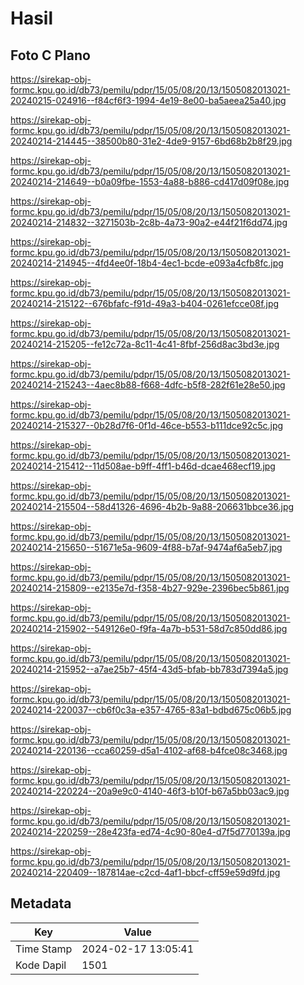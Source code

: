 # Hasil

## Foto C Plano

https://sirekap-obj-formc.kpu.go.id/db73/pemilu/pdpr/15/05/08/20/13/1505082013021-20240215-024916--f84cf6f3-1994-4e19-8e00-ba5aeea25a40.jpg

https://sirekap-obj-formc.kpu.go.id/db73/pemilu/pdpr/15/05/08/20/13/1505082013021-20240214-214445--38500b80-31e2-4de9-9157-6bd68b2b8f29.jpg

https://sirekap-obj-formc.kpu.go.id/db73/pemilu/pdpr/15/05/08/20/13/1505082013021-20240214-214649--b0a09fbe-1553-4a88-b886-cd417d09f08e.jpg

https://sirekap-obj-formc.kpu.go.id/db73/pemilu/pdpr/15/05/08/20/13/1505082013021-20240214-214832--3271503b-2c8b-4a73-90a2-e44f21f6dd74.jpg

https://sirekap-obj-formc.kpu.go.id/db73/pemilu/pdpr/15/05/08/20/13/1505082013021-20240214-214945--4fd4ee0f-18b4-4ec1-bcde-e093a4cfb8fc.jpg

https://sirekap-obj-formc.kpu.go.id/db73/pemilu/pdpr/15/05/08/20/13/1505082013021-20240214-215122--676bfafc-f91d-49a3-b404-0261efcce08f.jpg

https://sirekap-obj-formc.kpu.go.id/db73/pemilu/pdpr/15/05/08/20/13/1505082013021-20240214-215205--fe12c72a-8c11-4c41-8fbf-256d8ac3bd3e.jpg

https://sirekap-obj-formc.kpu.go.id/db73/pemilu/pdpr/15/05/08/20/13/1505082013021-20240214-215243--4aec8b88-f668-4dfc-b5f8-282f61e28e50.jpg

https://sirekap-obj-formc.kpu.go.id/db73/pemilu/pdpr/15/05/08/20/13/1505082013021-20240214-215327--0b28d7f6-0f1d-46ce-b553-b111dce92c5c.jpg

https://sirekap-obj-formc.kpu.go.id/db73/pemilu/pdpr/15/05/08/20/13/1505082013021-20240214-215412--11d508ae-b9ff-4ff1-b46d-dcae468ecf19.jpg

https://sirekap-obj-formc.kpu.go.id/db73/pemilu/pdpr/15/05/08/20/13/1505082013021-20240214-215504--58d41326-4696-4b2b-9a88-206631bbce36.jpg

https://sirekap-obj-formc.kpu.go.id/db73/pemilu/pdpr/15/05/08/20/13/1505082013021-20240214-215650--51671e5a-9609-4f88-b7af-9474af6a5eb7.jpg

https://sirekap-obj-formc.kpu.go.id/db73/pemilu/pdpr/15/05/08/20/13/1505082013021-20240214-215809--e2135e7d-f358-4b27-929e-2396bec5b861.jpg

https://sirekap-obj-formc.kpu.go.id/db73/pemilu/pdpr/15/05/08/20/13/1505082013021-20240214-215902--549126e0-f9fa-4a7b-b531-58d7c850dd86.jpg

https://sirekap-obj-formc.kpu.go.id/db73/pemilu/pdpr/15/05/08/20/13/1505082013021-20240214-215952--a7ae25b7-45f4-43d5-bfab-bb783d7394a5.jpg

https://sirekap-obj-formc.kpu.go.id/db73/pemilu/pdpr/15/05/08/20/13/1505082013021-20240214-220037--cb6f0c3a-e357-4765-83a1-bdbd675c06b5.jpg

https://sirekap-obj-formc.kpu.go.id/db73/pemilu/pdpr/15/05/08/20/13/1505082013021-20240214-220136--cca60259-d5a1-4102-af68-b4fce08c3468.jpg

https://sirekap-obj-formc.kpu.go.id/db73/pemilu/pdpr/15/05/08/20/13/1505082013021-20240214-220224--20a9e9c0-4140-46f3-b10f-b67a5bb03ac9.jpg

https://sirekap-obj-formc.kpu.go.id/db73/pemilu/pdpr/15/05/08/20/13/1505082013021-20240214-220259--28e423fa-ed74-4c90-80e4-d7f5d770139a.jpg

https://sirekap-obj-formc.kpu.go.id/db73/pemilu/pdpr/15/05/08/20/13/1505082013021-20240214-220409--187814ae-c2cd-4af1-bbcf-cff59e59d9fd.jpg


## Metadata

| Key        | Value               |
| ---------- | ------------------- |
| Time Stamp | 2024-02-17 13:05:41 |
| Kode Dapil | 1501                |



